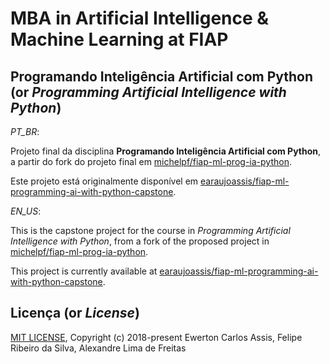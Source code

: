 # MBA in Artificial Intelligence & Machine Learning at FIAP

## Programando Inteligência Artificial com Python (or *Programming Artificial Intelligence with Python*)

*PT_BR*:

Projeto final da disciplina **Programando Inteligência Artificial com Python**, a partir do fork do projeto
final em [michelpf/fiap-ml-prog-ia-python](https://github.com/michelpf/fiap-ml-prog-ia-python).

Este projeto está originalmente disponível em
[earaujoassis/fiap-ml-programming-ai-with-python-capstone](https://github.com/earaujoassis/fiap-ml-programming-ai-with-python-capstone).

*EN_US*:

This is the capstone project for the course in *Programming Artificial Intelligence with Python*, from a fork of
the proposed project in [michelpf/fiap-ml-prog-ia-python](https://github.com/michelpf/fiap-ml-prog-ia-python).

This project is currently available at
[earaujoassis/fiap-ml-programming-ai-with-python-capstone](https://github.com/earaujoassis/fiap-ml-programming-ai-with-python-capstone).

## Licença (or *License*)

[MIT LICENSE](LICENSE), Copyright (c) 2018-present Ewerton Carlos Assis, Felipe Ribeiro da Silva,
Alexandre Lima de Freitas
